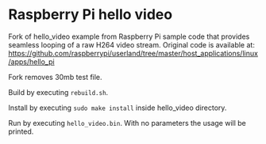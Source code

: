 # Raspberry Pi hello video
Fork of hello_video example from Raspberry Pi sample code that provides seamless looping of a raw H264 video stream.  Original code is available at: https://github.com/raspberrypi/userland/tree/master/host_applications/linux/apps/hello_pi

Fork removes 30mb test file.

Build by executing `rebuild.sh`.

Install by executing `sudo make install` inside hello_video directory.

Run by executing `hello_video.bin`.  With no parameters the usage will be printed.
